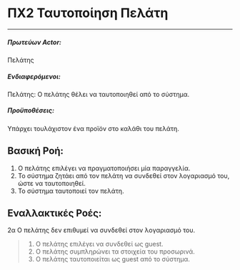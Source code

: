 # ΠΧ2 Ταυτοποίηση Πελάτη
---

##### Πρωτεύων Actor:
Πελάτης

##### Ενδιαφερόμενοι:
Πελάτης: Ο πελάτης θέλει να ταυτοποιηθεί από το σύστημα.

##### Προϋποθέσεις: 
Υπάρχει τουλάχιστον ένα προϊόν στο καλάθι του πελάτη.

## Βασική Ροή:
1. Ο πελάτης επιλέγει να πραγματοποιήσει μία παραγγελία.
2. Το σύστημα ζητάει από τον πελάτη να συνδεθεί στον λογαριασμό του, ώστε να ταυτοποιηθεί.
3. Το σύστημα ταυτοποιεί τον πελάτη.

## Εναλλακτικές Ροές:
2α Ο πελάτης δεν επιθυμεί να συνδεθεί στον λογαριασμό του.
> 1. Ο πελάτης επιλέγει να συνδεθεί ως guest.
> 2. Ο πελάτης συμπληρώνει τα στοιχεία του προσωρινά.
> 3. Ο πελάτης ταυτοποιείται ως guest από το σύστημα.